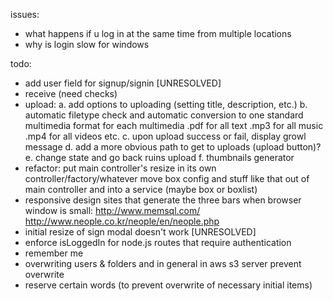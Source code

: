 issues:
- what happens if u log in at the same time from multiple locations
- why is login slow for windows

todo:
- add user field for signup/signin [UNRESOLVED]
- receive (need checks)
- upload:
	a. add options to uploading (setting title, description, etc.)
	b. automatic filetype check and automatic conversion to one standard multimedia format for each multimedia
		.pdf for all text
		.mp3 for all music
		.mp4 for all videos
		etc.
	c. upon upload success or fail, display growl message
	d. add a more obvious path to get to uploads (upload button)?
	e. change state and go back ruins upload
	f. thumbnails generator
- refactor:
	put main controller's resize in its own controller/factory/whatever
	move box config and stuff like that out of main controller and into a service (maybe box or boxlist)
- responsive design
	sites that generate the three bars when browser window is small:
		http://www.memsql.com/
		http://www.neople.co.kr/neople/en/neople.php
- initial resize of sign modal doesn't work [UNRESOLVED]
- enforce isLoggedIn for node.js routes that require authentication
- remember me
- overwriting users & folders and in general in aws s3 server
	prevent overwrite
- reserve certain words (to prevent overwrite of necessary initial items)